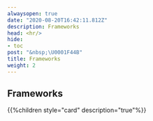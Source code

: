 ```yaml
---
alwaysopen: true
date: "2020-08-20T16:42:11.812Z"
description: Frameworks
head: <hr/>
hide:
- toc
post: "&nbsp;\U0001F44B"
title: Frameworks
weight: 2
---
```


## Frameworks

{{%children style="card" description="true"%}}
